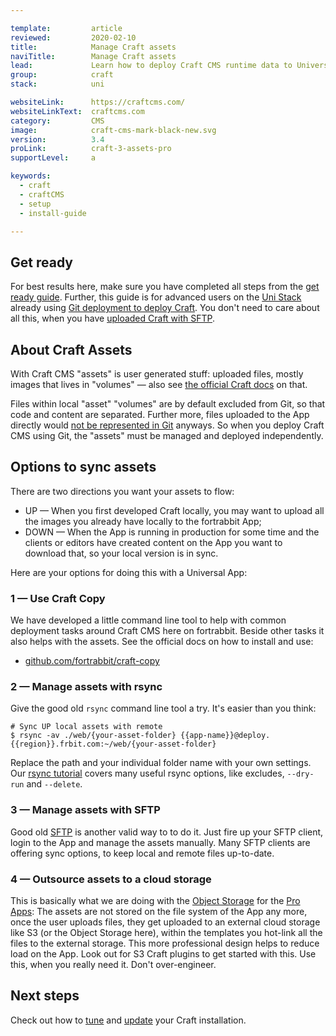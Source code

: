 ```yaml
---

template:         article
reviewed:         2020-02-10
title:            Manage Craft assets
naviTitle:        Manage Craft assets
lead:             Learn how to deploy Craft CMS runtime data to Universal Apps using rsync or SFTP.
group:            craft
stack:            uni

websiteLink:      https://craftcms.com/
websiteLinkText:  craftcms.com
category:         CMS
image:            craft-cms-mark-black-new.svg
version:          3.4
proLink:          craft-3-assets-pro
supportLevel:     a

keywords:
  - craft
  - craftCMS
  - setup
  - install-guide

---
```


## Get ready

For best results here, make sure you have completed all steps from the [get ready guide](/craft-3-about). Further, this guide is for advanced users on the [Uni Stack](/app-uni) already using [Git deployment to deploy Craft](/craft-3-deploy-git). You don't need to care about all this, when you have [uploaded Craft with SFTP](/craft-3-upload-sftp).


## About Craft Assets

With Craft CMS "assets" is user generated stuff: uploaded files, mostly images that lives in "volumes" — also see [the official Craft docs](https://docs.craftcms.com/v3/assets.html) on that. 

Files within local "asset" "volumes" are by default excluded from Git, so that code and content are separated. Further more, files uploaded to the App directly would [not be represented in Git](https://help.fortrabbit.com/deployment-methods-uni#toc-git-works-only-one-way) anyways. So when you deploy Craft CMS using Git, the "assets" must be managed and deployed independently.


## Options to sync assets

There are two directions you want your assets to flow:

* UP — When you first developed Craft locally, you may want to upload all the images you already have locally to the fortrabbit App; 
* DOWN — When the App is running in production for some time and the clients or editors have created content on the App you want to download that, so your local version is in sync.

Here are your options for doing this with a Universal App:


### 1 — Use Craft Copy

We have developed a little command line tool to help with common deployment tasks around Craft CMS here on fortrabbit. Beside other tasks it also helps with the assets. See the official docs on how to install and use:

* [github.com/fortrabbit/craft-copy](https://github.com/fortrabbit/craft-copy)


### 2 — Manage assets with rsync

Give the good old `rsync` command line tool a try. It's easier than you think: 

```
# Sync UP local assets with remote
$ rsync -av ./web/{your-asset-folder} {{app-name}}@deploy.{{region}}.frbit.com:~/web/{your-asset-folder}
```

Replace the path and your individual folder name with your own settings. Our [rsync tutorial](/rsync) covers many useful rsync options, like excludes, `--dry-run` and `--delete`.


### 3 — Manage assets with SFTP

Good old [SFTP](/sftp-uni#toc-accessing-sftp) is another valid way to to do it. Just fire up your SFTP client, login to the App and manage the assets manually. Many SFTP clients are offering sync options, to keep local and remote files up-to-date.  


### 4 — Outsource assets to a cloud storage

This is basically what we are doing with the [Object Storage](/object-storage) for the [Pro Apps](/app-pro): The assets are not stored on the file system of the App any more, once the user uploads files, they get uploaded to an external cloud storage like S3 (or the Object Storage here), within the templates you hot-link all the files to the external storage. This more professional design helps to reduce load on the App. Look out for S3 Craft plugins to get started with this. Use this, when you really need it. Don't over-engineer.


## Next steps

Check out how to [tune](/craft-3-tune) and [update]([tune](/craft-3-update)) your Craft installation.
